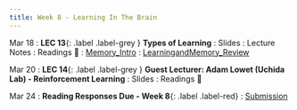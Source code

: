 ```yaml
---
title: Week 8 - Learning In The Brain
---
```


Mar 18
: **LEC 13**{: .label .label-grey } **Types of Learning**
    : Slides
: Lecture Notes
: Readings 📖
: [Memory_Intro](https://canvas.harvard.edu/files/19652960/download?download_frd=1)
: [LearningandMemory_Review](https://canvas.harvard.edu/files/19652959/download?download_frd=1)

Mar 20
: **LEC 14**{: .label .label-grey } **Guest Lecturer: Adam Lowet (Uchida Lab) - Reinforcement Learning**
    : Slides
: Readings 📖

Mar 24
: **Reading Responses Due - Week 8**{: .label .label-red}
    : [Submission](https://canvas.harvard.edu/courses/129605/assignments/794077)
